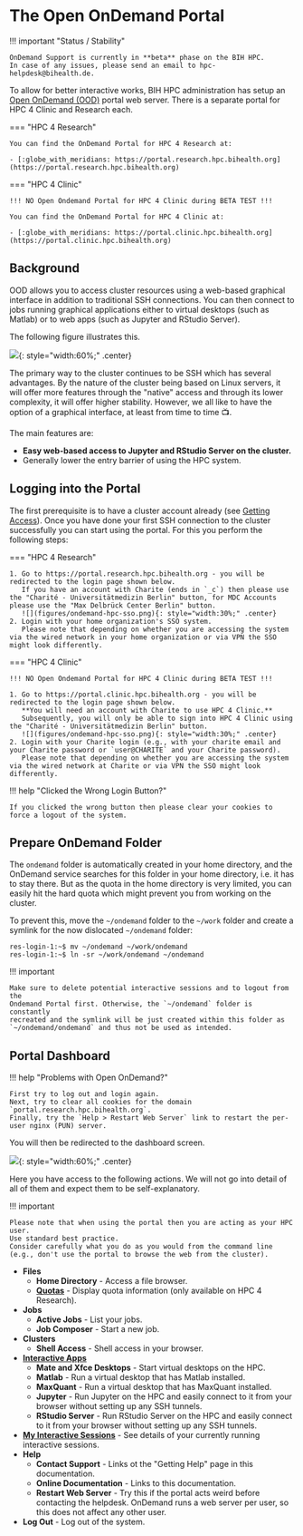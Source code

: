 # The Open OnDemand Portal

!!! important "Status / Stability"

    OnDemand Support is currently in **beta** phase on the BIH HPC.
    In case of any issues, please send an email to hpc-helpdesk@bihealth.de.

To allow for better interactive works, BIH HPC administration has setup an  [Open OnDemand (OOD)](https://openondemand.org/) portal web server.
There is a separate portal for HPC 4 Clinic and Research each.

=== "HPC 4 Research"

    You can find the OnDemand Portal for HPC 4 Research at:

    - [:globe_with_meridians: https://portal.research.hpc.bihealth.org](https://portal.research.hpc.bihealth.org)

=== "HPC 4 Clinic"

    !!! NO Open Ondemand Portal for HPC 4 Clinic during BETA TEST !!!

    You can find the OnDemand Portal for HPC 4 Clinic at:

    - [:globe_with_meridians: https://portal.clinic.hpc.bihealth.org](https://portal.clinic.hpc.bihealth.org)

## Background

OOD allows you to access cluster resources using a web-based graphical interface in addition to traditional SSH connections.
You can then connect to jobs running graphical applications either to virtual desktops (such as Matlab) or to web apps (such as Jupyter and RStudio Server).

The following figure illustrates this.

![](figures/ondemand-overview.png){: style="width:60%;" .center}

The primary way to the cluster continues to be SSH which has several advantages.
By the nature of the cluster being based on Linux servers, it will offer more features through the "native" access and through its lower complexity, it will offer higher stability.
However, we all like to have the option of a graphical interface, at least from time to time :tv:.

The main features are:

- **Easy web-based access to Jupyter and RStudio Server on the cluster.**
- Generally lower the entry barrier of using the HPC system.

## Logging into the Portal

The first prerequisite is to have a cluster account already (see [Getting Access](../admin/getting-access.md)).
Once you have done your first SSH connection to the cluster successfully you can start using the portal.
For this you perform the following steps:

=== "HPC 4 Research"

    1. Go to https://portal.research.hpc.bihealth.org - you will be redirected to the login page shown below.
       If you have an account with Charite (ends in `_c`) then please use the "Charité - Universitätmedizin Berlin" button, for MDC Accounts please use the "Max Delbrück Center Berlin" button.
       ![](figures/ondemand-hpc-sso.png){: style="width:30%;" .center}
    2. Login with your home organization's SSO system.
       Please note that depending on whether you are accessing the system via the wired network in your home organization or via VPN the SSO might look differently.

=== "HPC 4 Clinic"

    !!! NO Open Ondemand Portal for HPC 4 Clinic during BETA TEST !!!

    1. Go to https://portal.clinic.hpc.bihealth.org - you will be redirected to the login page shown below.
       **You will need an account with Charite to use HPC 4 Clinic.**
       Subsequently, you will only be able to sign into HPC 4 Clinic using the "Charité - Universitätmedizin Berlin" button.
       ![](figures/ondemand-hpc-sso.png){: style="width:30%;" .center}
    2. Login with your Charite login (e.g., with your charite email and your Charite password or `user@CHARITE` and your Charite password).
       Please note that depending on whether you are accessing the system via the wired network at Charite or via VPN the SSO might look differently.

!!! help "Clicked the Wrong Login Button?"

    If you clicked the wrong button then please clear your cookies to force a logout of the system.

## Prepare OnDemand Folder

The `ondemand` folder is automatically created in your home directory, and the
OnDemand service searches for this folder in your home directory, i.e. it has
to stay there. But as the quota in the home directory is very limited, you can
easily hit the hard quota which might prevent you from working on the cluster.

To prevent this, move the `~/ondemand` folder to the `~/work` folder and create
a symlink for the now dislocated `~/ondemand` folder:

```
res-login-1:~$ mv ~/ondemand ~/work/ondemand
res-login-1:~$ ln -sr ~/work/ondemand ~/ondemand
```

!!! important

    Make sure to delete potential interactive sessions and to logout from the
    Ondemand Portal first. Otherwise, the `~/ondemand` folder is constantly
    recreated and the symlink will be just created within this folder as
    `~/ondemand/ondemand` and thus not be used as intended.

## Portal Dashboard

!!! help "Problems with Open OnDemand?"

    First try to log out and login again.
    Next, try to clear all cookies for the domain `portal.research.hpc.bihealth.org`.
    Finally, try the `Help > Restart Web Server` link to restart the per-user nginx (PUN) server.

You will then be redirected to the dashboard screen.

![](figures/ondemand-dashboard.png){: style="width:60%;" .center}

Here you have access to the following actions.
We will not go into detail of all of them and expect them to be self-explanatory.

!!! important

    Please note that when using the portal then you are acting as your HPC user.
    Use standard best practice.
    Consider carefully what you do as you would from the command line (e.g., don't use the portal to browse the web from the cluster).

- **Files**
    - **Home Directory** - Access a file browser.
    - [**Quotas**](quotas.md) - Display quota information (only available on HPC 4 Research).
- **Jobs**
    - **Active Jobs** - List your jobs.
    - **Job Composer** - Start a new job.
- **Clusters**
    - **Shell Access** - Shell access in your browser.
- [**Interactive Apps**](interactive.md)
    - **Mate and Xfce Desktops** - Start virtual desktops on the HPC.
    - **Matlab** - Run a virtual desktop that has Matlab installed.
    - **MaxQuant** - Run a virtual desktop that has MaxQuant installed.
    - **Jupyter** - Run Jupyter on the HPC and easily connect to it from your browser without setting up any SSH tunnels.
    - **RStudio Server** - Run RStudio Server on the HPC and easily connect to it from your browser without setting up any SSH tunnels.
- [**My Interactive Sessions**](interactive.md) - See details of your currently running interactive sessions.
- **Help**
    - **Contact Support** - Links ot the "Getting Help" page in this documentation.
    - **Online Documentation** - Links to this documentation.
    - **Restart Web Server** - Try this if the portal acts weird before contacting the helpdesk. OnDemand runs a web server per user, so this does not affect any other user.
- **Log Out** - Log out of the system.
